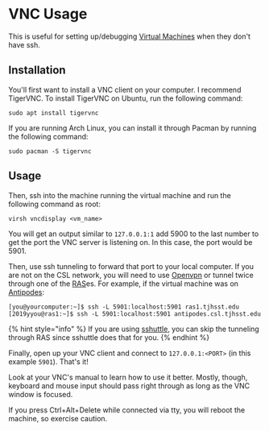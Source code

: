 # VNC Usage

This is useful for setting up/debugging [Virtual Machines](../technologies/virtualization-stack/) when they don't have ssh.

## Installation

You'll first want to install a VNC client on your computer. I recommend TigerVNC. To install TigerVNC on Ubuntu, run the following command:

```
sudo apt install tigervnc
```

If you are running Arch Linux, you can install it through Pacman by running the following command:

```
sudo pacman -S tigervnc
```

## Usage

Then, ssh into the machine running the virtual machine and run the following command as root:

```
virsh vncdisplay <vm_name>
```

You will get an output similar to `127.0.0.1:1` add 5900 to the last number to get the port the VNC server is listening on. In this case, the port would be 5901.

Then, use ssh tunneling to forward that port to your local computer. If you are not on the CSL network, you will need to use [Openvpn](../obsolete/openvpn.md) or tunnel twice through one of the [RAS](../services/remote-access/)es. For example, if the virtual machine was on [Antipodes](../machines/vm-servers/antipodes.md):

```
[you@yourcomputer:~]$ ssh -L 5901:localhost:5901 ras1.tjhsst.edu
[2019yyou@ras1:~]$ ssh -L 5901:localhost:5901 antipodes.csl.tjhsst.edu
```

{% hint style="info" %}
If you are using [sshuttle](https://github.com/sshuttle/sshuttle), you can skip the tunneling through RAS since sshuttle does that for you.
{% endhint %}

Finally, open up your VNC client and connect to `127.0.0.1:<PORT>` (in this example `5901`). That's it!

Look at your VNC's manual to learn how to use it better. Mostly, though, keyboard and mouse input should pass right through as long as the VNC window is focused.

If you press Ctrl+Alt+Delete while connected via tty, you will reboot the machine, so exercise caution.
